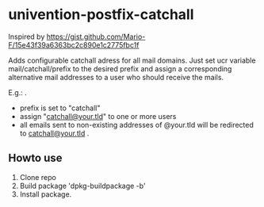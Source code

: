 # univention-postfix-catchall

Inspired by https://gist.github.com/Mario-F/15e43f39a6363bc2c890e1c2775fbc1f

Adds configurable catchall adress for all mail domains.
 Just set ucr variable mail/catchall/prefix to the desired prefix
 and assign a corresponding alternative mail addresses to a user who
 should receive the mails.
 
 E.g.:
 . 
  * prefix is set to "catchall"
  * assign "catchall@your.tld" to one or more users
  * all emails sent to non-existing addresses of @your.tld will be redirected to catchall@your.tld
 .

## Howto use
1. Clone repo
2. Build package 'dpkg-buildpackage -b'
3. Install package.
